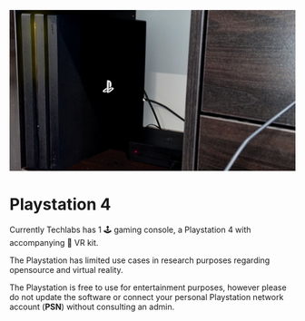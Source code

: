 ![ps_console_1080.jpg](../images/ps_console_1080.jpg)

# Playstation 4

Currently Techlabs has 1 🕹️ gaming console, a Playstation 4 with accompanying 🥽 VR kit.

The Playstation has limited use cases in research purposes regarding opensource and virtual reality.

The Playstation is free to use for entertainment purposes, however please do not update the software or connect your personal Playstation network account (**PSN**) without consulting an admin.